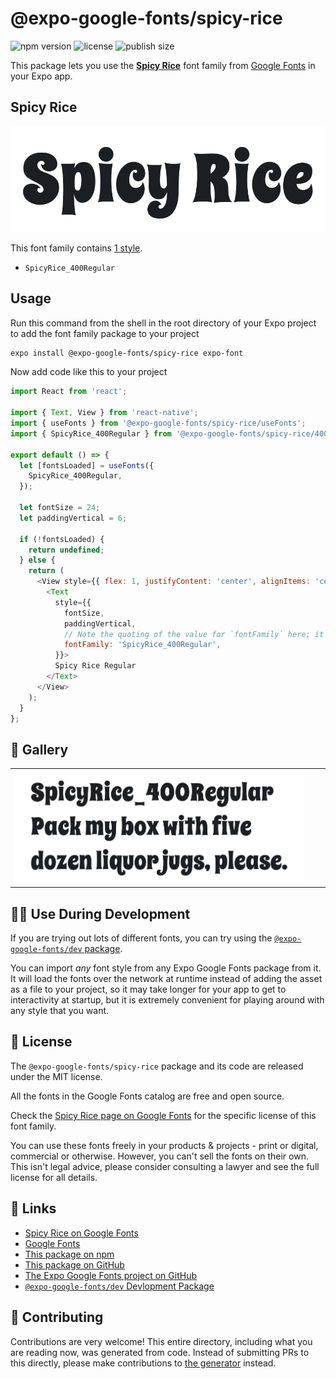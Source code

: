 # @expo-google-fonts/spicy-rice

![npm version](https://flat.badgen.net/npm/v/@expo-google-fonts/spicy-rice)
![license](https://flat.badgen.net/github/license/expo/google-fonts)
![publish size](https://flat.badgen.net/packagephobia/install/@expo-google-fonts/spicy-rice)

This package lets you use the [**Spicy Rice**](https://fonts.google.com/specimen/Spicy+Rice) font family from [Google Fonts](https://fonts.google.com/) in your Expo app.

## Spicy Rice

![Spicy Rice](./font-family.png)

This font family contains [1 style](#-gallery).

- `SpicyRice_400Regular`

## Usage

Run this command from the shell in the root directory of your Expo project to add the font family package to your project
```sh
expo install @expo-google-fonts/spicy-rice expo-font
```

Now add code like this to your project
```js
import React from 'react';

import { Text, View } from 'react-native';
import { useFonts } from '@expo-google-fonts/spicy-rice/useFonts';
import { SpicyRice_400Regular } from '@expo-google-fonts/spicy-rice/400Regular';

export default () => {
  let [fontsLoaded] = useFonts({
    SpicyRice_400Regular,
  });

  let fontSize = 24;
  let paddingVertical = 6;

  if (!fontsLoaded) {
    return undefined;
  } else {
    return (
      <View style={{ flex: 1, justifyContent: 'center', alignItems: 'center' }}>
        <Text
          style={{
            fontSize,
            paddingVertical,
            // Note the quoting of the value for `fontFamily` here; it expects a string!
            fontFamily: 'SpicyRice_400Regular',
          }}>
          Spicy Rice Regular
        </Text>
      </View>
    );
  }
};

```

## 🔡 Gallery


||||
|-|-|-|
|![SpicyRice_400Regular](./SpicyRice_400Regular.ttf.png)||||


## 👩‍💻 Use During Development

If you are trying out lots of different fonts, you can try using the [`@expo-google-fonts/dev` package](https://github.com/expo/google-fonts/tree/master/font-packages/dev#readme).

You can import *any* font style from any Expo Google Fonts package from it. It will load the fonts
over the network at runtime instead of adding the asset as a file to your project, so it may take longer
for your app to get to interactivity at startup, but it is extremely convenient
for playing around with any style that you want.

## 📖 License

The `@expo-google-fonts/spicy-rice` package and its code are released under the MIT license.

All the fonts in the Google Fonts catalog are free and open source.

Check the [Spicy Rice page on Google Fonts](https://fonts.google.com/specimen/Spicy+Rice) for the specific license of this font family.

You can use these fonts freely in your products & projects - print or digital, commercial or otherwise. However, you can't sell the fonts on their own. This isn't legal advice, please consider consulting a lawyer and see the full license for all details.

## 🔗 Links

- [Spicy Rice on Google Fonts](https://fonts.google.com/specimen/Spicy+Rice)
- [Google Fonts](https://fonts.google.com/)
- [This package on npm](https://www.npmjs.com/package/@expo-google-fonts/spicy-rice)
- [This package on GitHub](https://github.com/expo/google-fonts/tree/master/font-packages/spicy-rice)
- [The Expo Google Fonts project on GitHub](https://github.com/expo/google-fonts)
- [`@expo-google-fonts/dev` Devlopment Package](https://github.com/expo/google-fonts/tree/master/font-packages/dev)

## 🤝 Contributing

Contributions are very welcome! This entire directory, including what you are reading now, was generated from code. Instead of submitting PRs to this directly, please make contributions to [the generator](https://github.com/expo/google-fonts/tree/master/packages/generator) instead.
